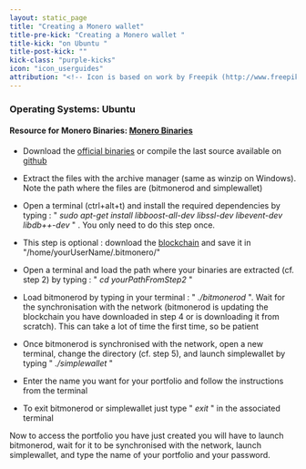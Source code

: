```yaml
---
layout: static_page
title: "Creating a Monero wallet"
title-pre-kick: "Creating a Monero wallet "
title-kick: "on Ubuntu "
title-post-kick: ""
kick-class: "purple-kicks"
icon: "icon_userguides"
attribution: "<!-- Icon is based on work by Freepik (http://www.freepik.com) and is licensed under Creative Commons BY 3.0 -->"
---
```


### Operating Systems:  Ubuntu

#### Resource for Monero Binaries:  [Monero Binaries](https://getmonero.org/downloads/)

- Download the [official binaries](https://getmonero.org/downloads/) or compile the last source available on [github](https://github.com/monero-project/bitmonero)

- Extract the files with the archive manager (same as winzip on Windows). Note the path where the files are (bitmonerod and simplewallet)

- Open a terminal (ctrl+alt+t) and install the required dependencies by typing : " *sudo apt-get install libboost-all-dev libssl-dev libevent-dev libdb++-dev* " . You only need to do this step once. 

- This step is optional : download the [blockchain](https://getmonero.org/downloads/) and save it in "/home/yourUserName/.bitmonero/"

- Open a terminal and load the path where your binaries are extracted (cf. step 2) by typing : " *cd yourPathFromStep2* "

- Load bitmonerod by typing in your terminal : " *./bitmonerod* ". Wait for the synchronisation with the network (bitmonerod is updating the blockchain you have downloaded in step 4 or is downloading it from scratch). This can take a lot of time the first time, so be patient

- Once bitmonerod is synchronised with the network, open a new terminal, change the directory (cf. step 5), and launch simplewallet by typing " *./simplewallet* "

- Enter the name you want for your portfolio and follow the instructions from the terminal

- To exit bitmonerod or simplewallet just type " *exit* " in the associated terminal

Now to access the portfolio you have just created you will have to launch bitmonerod, wait for it to be synchronised with the network, launch simplewallet, and type the name of your portfolio and your password.


